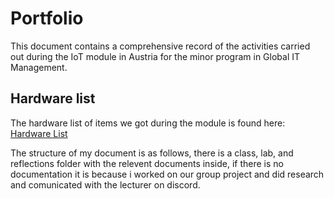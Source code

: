 # Portfolio

This document contains a comprehensive record of the activities carried out during the IoT module in Austria for the minor program in Global IT Management.

## Hardware list
The hardware list of items we got during the module is found here: 
<a href="https://docs.google.com/spreadsheets/d/190sODLejnHVpBGEm2-nC2-qgiPEmNxYNmoZCu8LaDyE/edit?usp=sharing"> Hardware List </a>


The structure of my document is as follows, there is a class, lab, and reflections folder with the relevent documents inside, if there is no documentation it is because i worked on our group project and did research and comunicated with the lecturer on discord.
